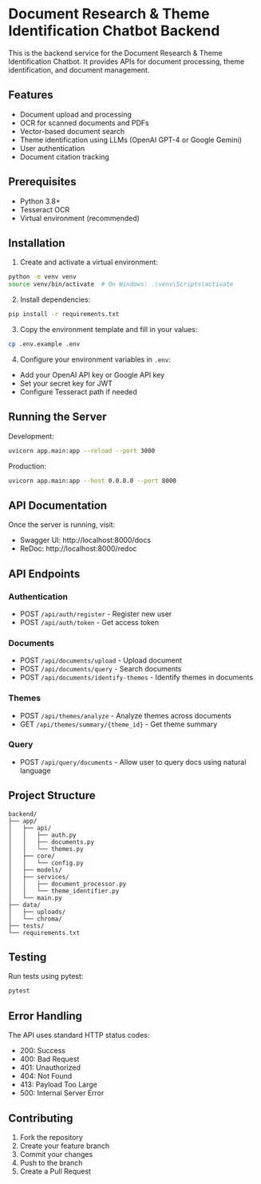 # Document Research & Theme Identification Chatbot Backend

This is the backend service for the Document Research & Theme Identification Chatbot. It provides APIs for document processing, theme identification, and document management.

## Features

- Document upload and processing
- OCR for scanned documents and PDFs
- Vector-based document search
- Theme identification using LLMs (OpenAI GPT-4 or Google Gemini)
- User authentication
- Document citation tracking

## Prerequisites

- Python 3.8+
- Tesseract OCR
- Virtual environment (recommended)

## Installation

1. Create and activate a virtual environment:
```bash
python -m venv venv
source venv/bin/activate  # On Windows: .\venv\Scripts\activate
```

2. Install dependencies:
```bash
pip install -r requirements.txt
```

3. Copy the environment template and fill in your values:
```bash
cp .env.example .env
```

4. Configure your environment variables in `.env`:
- Add your OpenAI API key or Google API key
- Set your secret key for JWT
- Configure Tesseract path if needed

## Running the Server

Development:
```bash
uvicorn app.main:app --reload --port 3000
```

Production:
```bash
uvicorn app.main:app --host 0.0.0.0 --port 8000
```

## API Documentation

Once the server is running, visit:
- Swagger UI: http://localhost:8000/docs
- ReDoc: http://localhost:8000/redoc

## API Endpoints

### Authentication
- POST `/api/auth/register` - Register new user
- POST `/api/auth/token` - Get access token

### Documents
- POST `/api/documents/upload` - Upload document
- POST `/api/documents/query` - Search documents
- POST `/api/documents/identify-themes` - Identify themes in documents

### Themes
- POST `/api/themes/analyze` - Analyze themes across documents
- GET `/api/themes/summary/{theme_id}` - Get theme summary

### Query
- POST `/api/query/documents` - Allow user to query docs using natural language

## Project Structure

```
backend/
├── app/
│   ├── api/
│   │   ├── auth.py
│   │   ├── documents.py
│   │   └── themes.py
│   ├── core/
│   │   └── config.py
│   ├── models/
│   ├── services/
│   │   ├── document_processor.py
│   │   └── theme_identifier.py
│   └── main.py
├── data/
│   ├── uploads/
│   └── chroma/
├── tests/
└── requirements.txt
```

## Testing

Run tests using pytest:
```bash
pytest
```

## Error Handling

The API uses standard HTTP status codes:
- 200: Success
- 400: Bad Request
- 401: Unauthorized
- 404: Not Found
- 413: Payload Too Large
- 500: Internal Server Error

## Contributing

1. Fork the repository
2. Create your feature branch
3. Commit your changes
4. Push to the branch
5. Create a Pull Request 